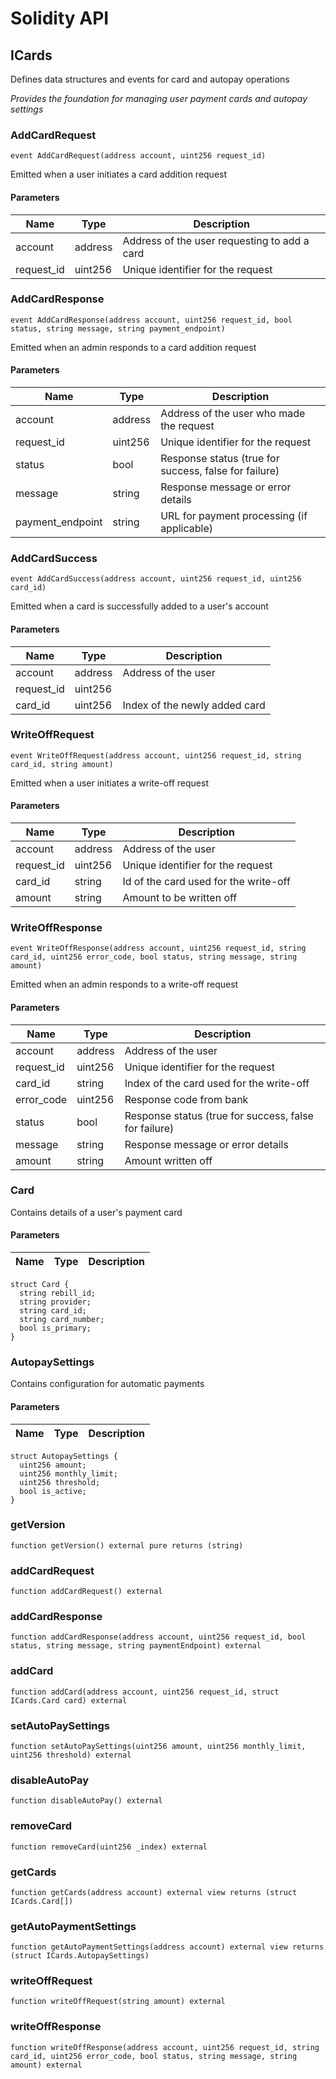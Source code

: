 # Solidity API

## ICards

Defines data structures and events for card and autopay operations

_Provides the foundation for managing user payment cards and autopay settings_

### AddCardRequest

```solidity
event AddCardRequest(address account, uint256 request_id)
```

Emitted when a user initiates a card addition request

#### Parameters

| Name | Type | Description |
| ---- | ---- | ----------- |
| account | address | Address of the user requesting to add a card |
| request_id | uint256 | Unique identifier for the request |

### AddCardResponse

```solidity
event AddCardResponse(address account, uint256 request_id, bool status, string message, string payment_endpoint)
```

Emitted when an admin responds to a card addition request

#### Parameters

| Name | Type | Description |
| ---- | ---- | ----------- |
| account | address | Address of the user who made the request |
| request_id | uint256 | Unique identifier for the request |
| status | bool | Response status (true for success, false for failure) |
| message | string | Response message or error details |
| payment_endpoint | string | URL for payment processing (if applicable) |

### AddCardSuccess

```solidity
event AddCardSuccess(address account, uint256 request_id, uint256 card_id)
```

Emitted when a card is successfully added to a user's account

#### Parameters

| Name | Type | Description |
| ---- | ---- | ----------- |
| account | address | Address of the user |
| request_id | uint256 |  |
| card_id | uint256 | Index of the newly added card |

### WriteOffRequest

```solidity
event WriteOffRequest(address account, uint256 request_id, string card_id, string amount)
```

Emitted when a user initiates a write-off request

#### Parameters

| Name | Type | Description |
| ---- | ---- | ----------- |
| account | address | Address of the user |
| request_id | uint256 | Unique identifier for the request |
| card_id | string | Id of the card used for the write-off |
| amount | string | Amount to be written off |

### WriteOffResponse

```solidity
event WriteOffResponse(address account, uint256 request_id, string card_id, uint256 error_code, bool status, string message, string amount)
```

Emitted when an admin responds to a write-off request

#### Parameters

| Name | Type | Description |
| ---- | ---- | ----------- |
| account | address | Address of the user |
| request_id | uint256 | Unique identifier for the request |
| card_id | string | Index of the card used for the write-off |
| error_code | uint256 | Response code from bank |
| status | bool | Response status (true for success, false for failure) |
| message | string | Response message or error details |
| amount | string | Amount written off |

### Card

Contains details of a user's payment card

#### Parameters

| Name | Type | Description |
| ---- | ---- | ----------- |

```solidity
struct Card {
  string rebill_id;
  string provider;
  string card_id;
  string card_number;
  bool is_primary;
}
```

### AutopaySettings

Contains configuration for automatic payments

#### Parameters

| Name | Type | Description |
| ---- | ---- | ----------- |

```solidity
struct AutopaySettings {
  uint256 amount;
  uint256 monthly_limit;
  uint256 threshold;
  bool is_active;
}
```

### getVersion

```solidity
function getVersion() external pure returns (string)
```

### addCardRequest

```solidity
function addCardRequest() external
```

### addCardResponse

```solidity
function addCardResponse(address account, uint256 request_id, bool status, string message, string paymentEndpoint) external
```

### addCard

```solidity
function addCard(address account, uint256 request_id, struct ICards.Card card) external
```

### setAutoPaySettings

```solidity
function setAutoPaySettings(uint256 amount, uint256 monthly_limit, uint256 threshold) external
```

### disableAutoPay

```solidity
function disableAutoPay() external
```

### removeCard

```solidity
function removeCard(uint256 _index) external
```

### getCards

```solidity
function getCards(address account) external view returns (struct ICards.Card[])
```

### getAutoPaymentSettings

```solidity
function getAutoPaymentSettings(address account) external view returns (struct ICards.AutopaySettings)
```

### writeOffRequest

```solidity
function writeOffRequest(string amount) external
```

### writeOffResponse

```solidity
function writeOffResponse(address account, uint256 request_id, string card_id, uint256 error_code, bool status, string message, string amount) external
```

